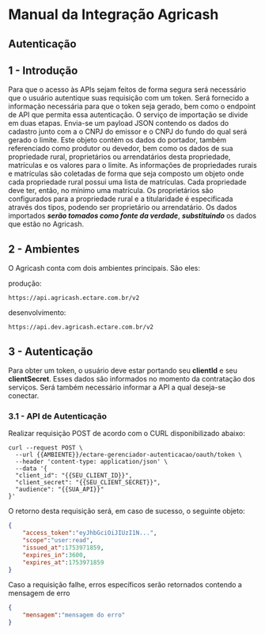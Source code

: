 # Manual da Integração Agricash
## Autenticação

## 1 - Introdução

Para que o acesso às APIs sejam feitos de forma segura será necessário que o usuário autentique suas requisição com um token. Será fornecido a informação necessária para que o token seja gerado, bem como o endpoint de API que permita essa autenticação.
O serviço de importação se divide em duas etapas. Envia-se um payload JSON contendo os dados do cadastro junto com a o CNPJ do emissor e o CNPJ do fundo do qual será gerado o limite. Este objeto contém os dados do portador, também referenciado como produtor ou devedor, bem como os dados de sua propriedade rural, proprietários ou arrendatários desta propriedade, matrículas e os valores para o limite.
As informações de propriedades rurais e matrículas são coletadas de forma que seja composto um objeto onde cada propriedade rural possui uma lista de matrículas. Cada propriedade deve ter, então, no mínimo uma matrícula. Os proprietários são configurados para a propriedade rural e a titularidade é especificada através dos tipos, podendo ser proprietário ou arrendatário.
Os dados importados ***serão tomados como fonte da verdade***, ***substituindo*** os dados que estão no Agricash.

## 2 - Ambientes

O Agricash conta com dois ambientes principais. São eles:

produção:  
~~~
https://api.agricash.ectare.com.br/v2  
~~~
 
desenvolvimento:  
~~~
https://api.dev.agricash.ectare.com.br/v2
~~~

## 3 - Autenticação

Para obter um token, o usuário deve estar portando seu **clientId** e seu **clientSecret**. Esses dados são informados no momento da contratação dos serviços. Será também necessário informar a API a qual deseja-se conectar. 

### 3.1 - API de Autenticação

Realizar requisição POST de acordo com o CURL disponibilizado abaixo:

~~~curl
curl --request POST \
  --url {{AMBIENTE}}/ectare-gerenciador-autenticacao/oauth/token \
  --header 'content-type: application/json' \
  --data '{
  "client_id": "{{SEU_CLIENT_ID}}",
  "client_secret": "{{SEU_CLIENT_SECRET}}",
  "audience": "{{SUA_API}}"
}'
~~~

O retorno desta requisição será, em caso de sucesso, o seguinte objeto:
~~~json
{
    "access_token":"eyJhbGciOiJIUzI1N...",
    "scope":"user:read",
    "issued_at":1753971859,
    "expires_in":3600,
    "expires_at":1753971859
}
~~~

Caso a requisição falhe, erros específicos serão retornados contendo a mensagem de erro
~~~json
{
    "mensagem":"mensagem do erro"
}
~~~